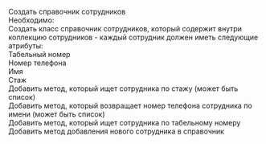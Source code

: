 Создать справочник сотрудников\
Необходимо:\
Создать класс справочник сотрудников, который содержит внутри\
коллекцию сотрудников - каждый сотрудник должен иметь следующие атрибуты:\
Табельный номер\
Номер телефона\
Имя\
Стаж\
Добавить метод, который ищет сотрудника по стажу (может быть список)\
Добавить метод, который возвращает номер телефона сотрудника по имени (может быть список)\
Добавить метод, который ищет сотрудника по табельному номеру\
Добавить метод добавления нового сотрудника в справочник
